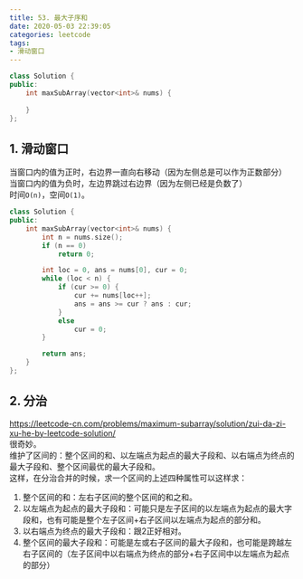 ```yaml
---
title: 53. 最大子序和
date: 2020-05-03 22:39:05
categories: leetcode
tags: 
- 滑动窗口
---
```

```cpp
class Solution {
public:
    int maxSubArray(vector<int>& nums) {
        
    }
};
```

## 1. 滑动窗口
当窗口内的值为正时，右边界一直向右移动（因为左侧总是可以作为正数部分）  
当窗口内的值为负时，左边界跳过右边界（因为左侧已经是负数了）  
时间`O(n)`，空间`O(1)`。  
```cpp
class Solution {
public:
    int maxSubArray(vector<int>& nums) {
        int n = nums.size();
        if (n == 0)
            return 0;

        int loc = 0, ans = nums[0], cur = 0;
        while (loc < n) {
            if (cur >= 0) {
                cur += nums[loc++];
                ans = ans >= cur ? ans : cur;
            }
            else
                cur = 0;
        }

        return ans;
    }
};
```

## 2. 分治
https://leetcode-cn.com/problems/maximum-subarray/solution/zui-da-zi-xu-he-by-leetcode-solution/  
很奇妙。  
维护了区间的：整个区间的和、以左端点为起点的最大子段和、以右端点为终点的最大子段和、整个区间最优的最大子段和。  
这样，在分治合并的时候，求一个区间的上述四种属性可以这样求：  
1. 整个区间的和：左右子区间的整个区间的和之和。
2. 以左端点为起点的最大子段和：可能只是左子区间的以左端点为起点的最大字段和，也有可能是整个左子区间+右子区间以左端点为起点的部分和。  
3. 以右端点为终点的最大子段和：跟2正好相对。  
4. 整个区间的最大子段和：可能是左或右子区间的最大子段和，也可能是跨越左右子区间的（左子区间中以右端点为终点的部分+右子区间中以左端点为起点的部分）  
